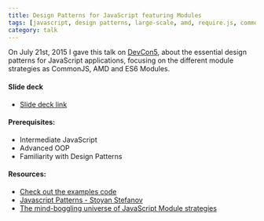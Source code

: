 ```yaml
---
title: Design Patterns for JavaScript featuring Modules
tags: [javascript, design patterns, large-scale, amd, require.js, commonjs, node.js, browserify, webpack, almond, umd, systemjs, es6]
category: talk
---
```


On July 21st, 2015 I gave this talk on [DevCon5](http://www.html5report.com/conference/newyork/), about the essential design patterns for JavaScript applications, focusing on the different module strategies as CommonJS, AMD and ES6 Modules.

#### Slide deck
* [Slide deck link](//tiagorg.com/talk-design-patterns-for-javascript-featuring-modules)

#### Prerequisites:

* Intermediate JavaScript
* Advanced OOP
* Familiarity with Design Patterns

#### Resources:

* [Check out the examples code](https://github.com/tiagorg/design-patterns-examples)
* [Javascript Patterns - Stoyan Stefanov](http://shop.oreilly.com/product/9780596806767.do)
* [The mind-boggling universe of JavaScript Module strategies](https://www.airpair.com/javascript/posts/the-mind-boggling-universe-of-javascript-modules)
